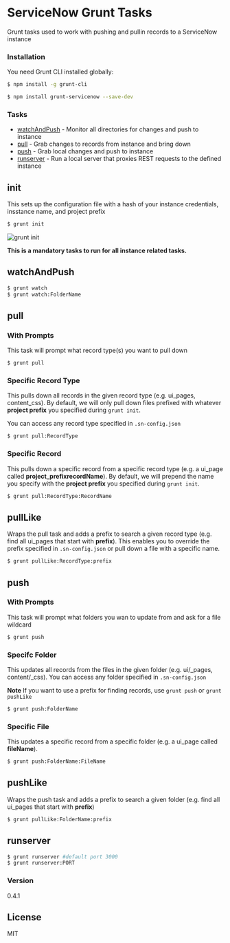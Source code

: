 # ServiceNow Grunt Tasks
Grunt tasks used to work with pushing and pullin records to a ServiceNow instance

### Installation

You need Grunt CLI installed globally:
```sh
$ npm install -g grunt-cli
```

```sh
$ npm install grunt-servicenow --save-dev
```

### Tasks
- [watchAndPush](#watchAndPush) - Monitor all directories for changes and push to instance
- [pull](#pull) - Grab changes to records from instance and bring down
- [push](#push) - Grab local changes and push to instance
- [runserver](#runserver) - Run a local server that proxies REST requests to the defined instance

## init <a name="init"></a>
This sets up the configuration file with a hash of your instance credentials, insstance name, and project prefix

```sh
$ grunt init
```
![grunt init](https://raw.githubusercontent.com/arthuroliveira/grunt-servicenow/develop/docs/images/gruntInitTask.gif "Animation that shows init task")

**This is a mandatory tasks to run for all instance related tasks.**
## watchAndPush <a name="watchAndPush"></a>
```sh
$ grunt watch
$ grunt watch:FolderName
```
## pull <a name="pull"></a>

### With Prompts
This task will prompt what record type(s) you want to pull down
```sh
$ grunt pull 
```

### Specific Record Type
This pulls down all records in the given record type (e.g. ui_pages, content_css). By default, we will only pull down files prefixed with whatever **project prefix** you specified during `grunt init`.

You can access any record type specified in `.sn-config.json`


```sh
$ grunt pull:RecordType
```

### Specific Record
This pulls down a specific record from a specific record type (e.g. a ui\_page called __project\_prefixrecordName__). By default, we will prepend the name you specify with the **project prefix** you specified during `grunt init`.

```sh
$ grunt pull:RecordType:RecordName
```

## pullLike
Wraps the pull task and adds a prefix to search a given record type (e.g. find all ui\_pages that start with __prefix__). This enables you to override the prefix specified in `.sn-config.json` or pull down a file with a specific name.

```sh
$ grunt pullLike:RecordType:prefix
```

## push <a name="push"></a>

### With Prompts
This task will prompt what folders you wan to update from and ask for a file wildcard 

```sh
$ grunt push
```

### Specifc Folder
This updates all records from the files in the given folder (e.g. ui/_pages, content/_css). You can access any folder specified in `.sn-config.json`

**Note** If you want to use a prefix for finding records, use `grunt push` or `grunt pushLike`

```sh
$ grunt push:FolderName
```

### Specific File
This updates a specific record from a specific folder (e.g. a ui\_page called __fileName__).

```sh
$ grunt push:FolderName:FileName
```

## pushLike
Wraps the push task and adds a prefix to search a given folder (e.g. find all ui\_pages that start with __prefix__)

```sh
$ grunt pullLike:FolderName:prefix
```

## runserver <a name="runserver"></a>
```sh
$ grunt runserver #default port 3000
$ grunt runserver:PORT
```
### Version
0.4.1

License
----

MIT


